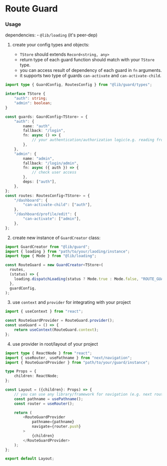 # Route Guard

### Usage
dependencies:
    - `@lib/loading` (it's peer-dep)

1. create your config types and objects:

    - `TStore` should extends `Record<string, any>`
    - return type of each guard function should match with your `TStore` type.
    - you can access result of dependency of each guard in `fn` arguments.
    - it supports two type of guards `can-activate` and `can-activate-child`.

```typescript
import type { GuardConfig, RoutesConfig } from "@lib/guard/types";

interface TStore {
    "auth": string;
    "admin": boolean;
}

const guards: GaurdConfig<TStore> = {
    "auth": {
        name: "auth",
        fallback: "/login",
        fn: async () => {
            // your authentication/authorization logic(e.g. reading from local storage)
        },
    },
    "admin": {
        name: "admin",
        fallback: "/login/admin",
        fn: async ({ auth }) => {
            // check user access
        },
        deps: ["auth"],
    },
};
const routes: RoutesConfig<TStore> = {
    "/dashboard": {
        "can-activate-child": ["auth"],
    },
    "/dashboard/profile/edit": {
        "can-activate": ["admin"],
    },
};
```

2. create new instance of `GuardCreator` class:

```typescript
import GuardCreator from "@lib/guard";
import { loading } from "path/to/your/laoding/instance";
import type { Mode } from "@lib/loading";

const RouteGuard = new GuardCreator<TStore>(
  routes,
  (status) => {
    loading.dispatchLoading(status ? Mode.true : Mode.false, "ROUTE_GUARD", "GLOBAL_LOADING");
  },
  guardConfig,
);
```

3. use `context` and `provider` for integrating with your project

```typescript
import { useContext } from "react";

const RouteGuardProvider = RouteGuard.provider();
const useGuard = () => {
    return useContext(RouteGuard.context);
};
```

4. use provider in root/layout of your project

```typescript
import type { ReactNode } from "react";
import { useRouter, usePathname } from "next/navigation";
import { RouteGuardProvider } from "path/to/your/guard/instance";

type Props = {
    children: ReactNode;
};

const Layout = ({children}: Props) => {
    // you can use any library/framework for navigation (e.g. next router, react-router, ...)
    const pathname = usePathname();
    const router = useRouter();

    return (
        <RouteGuardProvider
            pathname={pathname}
            navigate={router.push}
        >
            {children}
        </RouteGuardProvider>
    );
};

export default Layout;
```
